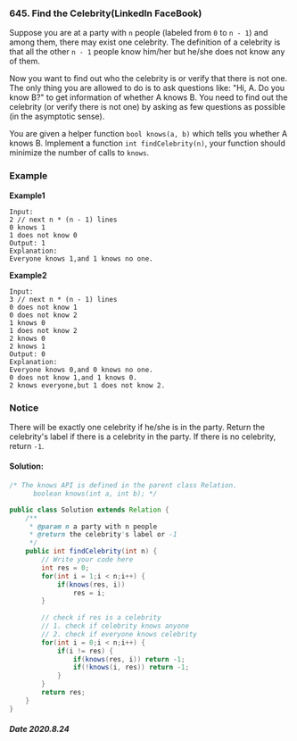 ### 645. Find the Celebrity(LinkedIn FaceBook)

Suppose you are at a party with `n` people (labeled from `0` to `n - 1`) and among them, there may exist one celebrity. The definition of a celebrity is that all the other `n - 1` people know him/her but he/she does not know any of them.

Now you want to find out who the celebrity is or verify that there is not one. The only thing you are allowed to do is to ask questions like: "Hi, A. Do you know B?" to get information of whether A knows B. You need to find out the celebrity (or verify there is not one) by asking as few questions as possible (in the asymptotic sense).

You are given a helper function `bool knows(a, b)` which tells you whether A knows B. Implement a function `int findCelebrity(n)`, your function should minimize the number of calls to `knows`.

### Example

**Example1**

```
Input:
2 // next n * (n - 1) lines 
0 knows 1
1 does not know 0
Output: 1
Explanation:
Everyone knows 1,and 1 knows no one.
```

**Example2**

```
Input:
3 // next n * (n - 1) lines 
0 does not know 1
0 does not know 2
1 knows 0
1 does not know 2
2 knows 0
2 knows 1
Output: 0
Explanation:
Everyone knows 0,and 0 knows no one.
0 does not know 1,and 1 knows 0.
2 knows everyone,but 1 does not know 2.
```

### Notice

There will be exactly one celebrity if he/she is in the party. Return the celebrity's label if there is a celebrity in the party. If there is no celebrity, return `-1`.

#### Solution:

```java
/* The knows API is defined in the parent class Relation.
      boolean knows(int a, int b); */

public class Solution extends Relation {
    /**
     * @param n a party with n people
     * @return the celebrity's label or -1
     */
    public int findCelebrity(int n) {
        // Write your code here
        int res = 0;
        for(int i = 1;i < n;i++) {
            if(knows(res, i)) 
                res = i;
        }
        
        // check if res is a celebrity
        // 1. check if celebrity knows anyone
        // 2. check if everyone knows celebrity
        for(int i = 0;i < n;i++) {
            if(i != res) {
                if(knows(res, i)) return -1;
                if(!knows(i, res)) return -1;
            }
        }
        return res;
    }
}
```

##### Date 2020.8.24